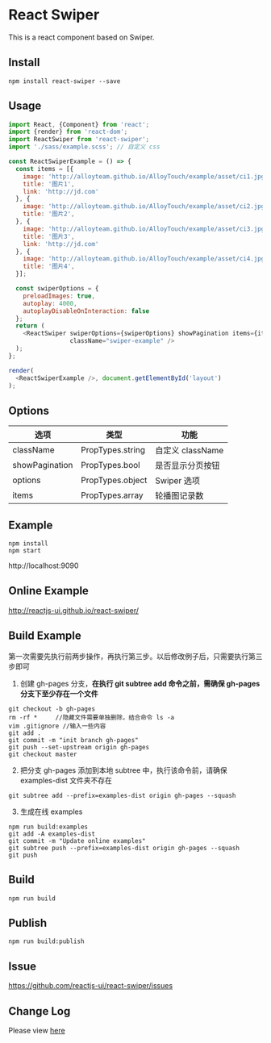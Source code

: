 # React Swiper

This is a react component based on Swiper.

## Install

```
npm install react-swiper --save
```

## Usage

```javascript
import React, {Component} from 'react';
import {render} from 'react-dom';
import ReactSwiper from 'react-swiper';
import './sass/example.scss'; // 自定义 css

const ReactSwiperExample = () => {
  const items = [{
    image: 'http://alloyteam.github.io/AlloyTouch/example/asset/ci1.jpg',
    title: '图片1',
    link: 'http://jd.com'
  }, {
    image: 'http://alloyteam.github.io/AlloyTouch/example/asset/ci2.jpg',
    title: '图片2',
  }, {
    image: 'http://alloyteam.github.io/AlloyTouch/example/asset/ci3.jpg',
    title: '图片3',
    link: 'http://jd.com'
  }, {
    image: 'http://alloyteam.github.io/AlloyTouch/example/asset/ci4.jpg',
    title: '图片4',
  }];

  const swiperOptions = {
    preloadImages: true,
    autoplay: 4000,
    autoplayDisableOnInteraction: false
  };
  return (
    <ReactSwiper swiperOptions={swiperOptions} showPagination items={items}
                 className="swiper-example" />
  );
};

render(
  <ReactSwiperExample />, document.getElementById('layout')
);

```

## Options

| 选项        | 类型   |  功能  |
| --------   | ----- | ---- |
| className | PropTypes.string| 自定义 className|
| showPagination | PropTypes.bool| 是否显示分页按钮|
| options | PropTypes.object| Swiper 选项|
| items | PropTypes.array| 轮播图记录数|

## Example

```
npm install
npm start
```

http://localhost:9090


## Online Example

http://reactjs-ui.github.io/react-swiper/

## Build Example
第一次需要先执行前两步操作，再执行第三步。以后修改例子后，只需要执行第三步即可

1. 创建 gh-pages 分支，**在执行 git subtree add 命令之前，需确保 gh-pages 分支下至少存在一个文件**
```
git checkout -b gh-pages
rm -rf *     //隐藏文件需要单独删除，结合命令 ls -a
vim .gitignore //输入一些内容
git add .
git commit -m "init branch gh-pages"
git push --set-upstream origin gh-pages
git checkout master
```

2. 把分支 gh-pages 添加到本地 subtree 中，执行该命令前，请确保 examples-dist 文件夹不存在

```
git subtree add --prefix=examples-dist origin gh-pages --squash
```

3. 生成在线 examples

```
npm run build:examples
git add -A examples-dist
git commit -m "Update online examples"
git subtree push --prefix=examples-dist origin gh-pages --squash
git push
```

## Build

```
npm run build
```

## Publish

```
npm run build:publish
```

## Issue

https://github.com/reactjs-ui/react-swiper/issues

## Change Log

Please view [here](./CHANGELOG.md)
